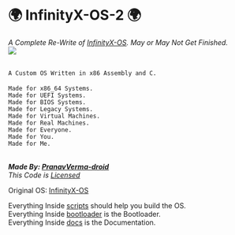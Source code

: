 # 🌍 InfinityX-OS-2 🌍
<i>A Complete Re-Write of [InfinityX-OS](https://github.com/PranavVerma-droid/InfinityX-OS). May or May Not Get Finished.</i><br>
<img src="https://github.com/PranavVerma-droid/InfinityX-OS-2/assets/73458565/4c56d04f-070a-4a4e-9149-bad6d2e17e8d"><br><br>

```A Custom OS Written in x86 Assembly and C.```<br><br>
```Made for x86_64 Systems.```<br>
```Made for UEFI Systems.```<br>
```Made for BIOS Systems.```<br>
```Made for Legacy Systems.```<br>
```Made for Virtual Machines.```<br>
```Made for Real Machines.```<br>
```Made for Everyone.```<br>
```Made for You.```<br>
```Made for Me.```<br><br>

<i><b>Made By: [PranavVerma-droid](https://portfolio.craftingrealm.tk)</b></i><br>
<i>This Code is [Licensed](LICENSE)</i>


Original OS: [InfinityX-OS](https://github.com/PranavVerma-droid/InfinityX-OS)

Everything Inside [scripts](scripts) should help you build the OS. <br>
Everything Inside [bootloader](bootloader) is the Bootloader. <br>
Everything Inside [docs](docs) is the Documentation.

